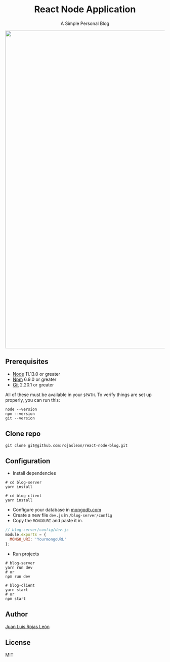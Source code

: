 <div align="center">
  <h1>React Node Application</h1>
  <p>A Simple Personal Blog</p>
</div>

<img src="https://github.com/rojasleon/react-node-blog/blob/master/example/example.gif?raw=true" width="1000" />

## Prerequisites
- [Node](https://nodejs.org/) 11.13.0 or greater
- [Npm](https://npmjs.com) 6.9.0 or greater
- [Git](https://git-scm.com/) 2.20.1 or greater

All of these must be available in your `$PATH`. To verify things are set up properly, you can run this:

```shell
node --version
npm --version
git --version
```

## Clone repo

```shell
git clone git@github.com:rojasleon/react-node-blog.git
```

## Configuration

- Install dependencies

```shell
# cd blog-server
yarn install
```

```shell
# cd blog-client
yarn install
```

- Configure your database in [mongodb.com](https://cloud.mongodb.com/)
- Create a new file `dev.js` in `/blog-server/config`
- Copy the `MONGOURI` and paste it in.

```javascript
// blog-server/config/dev.js
module.exports = {
  MONGO_URI: 'YourmongoURL'
};
```

- Run projects

```shell
# blog-server
yarn run dev
# or
npm run dev
```

```shell
# blog-client
yarn start
# or
npm start
```

## Author

[Juan Luis Rojas León](https://twitter.com/rojas_leon_)

## License
MIT